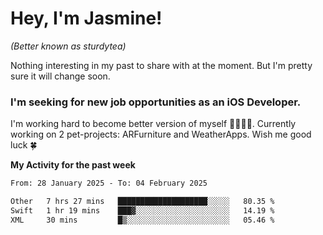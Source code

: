 # Hey, I'm Jasmine!
_(Better known as sturdytea)_

Nothing interesting in my past to share with at the moment. 
But I'm pretty sure it will change soon.

### I'm seeking for new job opportunities as an iOS Developer. 

I'm working hard to become better version of myself 🙇‍♀🏋️‍♀️. 
Currently working on 2 pet-projects: ARFurniture and WeatherApps. 
Wish me good luck 🍀

**My Activity for the past week**

<!--START_SECTION:waka-->

```txt
From: 28 January 2025 - To: 04 February 2025

Other   7 hrs 27 mins   ████████████████████░░░░░   80.35 %
Swift   1 hr 19 mins    ███▓░░░░░░░░░░░░░░░░░░░░░   14.19 %
XML     30 mins         █▒░░░░░░░░░░░░░░░░░░░░░░░   05.46 %
```

<!--END_SECTION:waka-->

